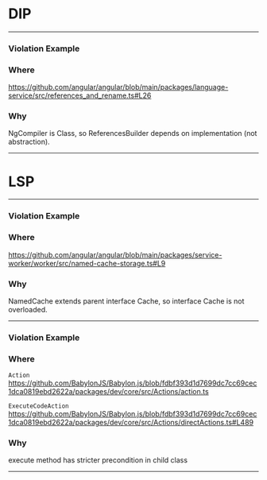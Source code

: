 # DIP
---
### Violation Example

### Where

https://github.com/angular/angular/blob/main/packages/language-service/src/references_and_rename.ts#L26

### Why

NgCompiler is Class, so ReferencesBuilder depends on implementation (not abstraction).

---

# LSP

---

### Violation Example

### Where

https://github.com/angular/angular/blob/main/packages/service-worker/worker/src/named-cache-storage.ts#L9

### Why

NamedCache extends parent interface Cache, so interface Cache is not overloaded.

---

### Violation Example

### Where

`Action`
https://github.com/BabylonJS/Babylon.js/blob/fdbf393d1d7699dc7cc69cec1dca0819ebd2622a/packages/dev/core/src/Actions/action.ts

`ExecuteCodeAction`
https://github.com/BabylonJS/Babylon.js/blob/fdbf393d1d7699dc7cc69cec1dca0819ebd2622a/packages/dev/core/src/Actions/directActions.ts#L489

### Why

execute method has stricter precondition in child class

---
